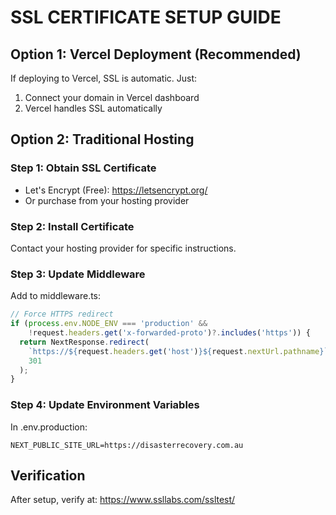 
# SSL CERTIFICATE SETUP GUIDE

## Option 1: Vercel Deployment (Recommended)
If deploying to Vercel, SSL is automatic. Just:
1. Connect your domain in Vercel dashboard
2. Vercel handles SSL automatically

## Option 2: Traditional Hosting

### Step 1: Obtain SSL Certificate
- Let's Encrypt (Free): https://letsencrypt.org/
- Or purchase from your hosting provider

### Step 2: Install Certificate
Contact your hosting provider for specific instructions.

### Step 3: Update Middleware
Add to middleware.ts:

```typescript
// Force HTTPS redirect
if (process.env.NODE_ENV === 'production' &&
    !request.headers.get('x-forwarded-proto')?.includes('https')) {
  return NextResponse.redirect(
    `https://${request.headers.get('host')}${request.nextUrl.pathname}`,
    301
  );
}
```

### Step 4: Update Environment Variables
In .env.production:
```
NEXT_PUBLIC_SITE_URL=https://disasterrecovery.com.au
```

## Verification
After setup, verify at: https://www.ssllabs.com/ssltest/
